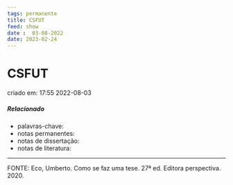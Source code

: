 ```yaml
---
tags: permanente
title: CSFUT
feed: show
date :  03-08-2022
date: 2023-02-24
---
```

# CSFUT
criado em: 17:55 2022-08-03

##### Relacionado
- palavras-chave: 
- notas permanentes: 
- notas de dissertação:
- notas de literatura: 

---
FONTE: Eco, Umberto. Como se faz uma tese. 27ª ed. Editora perspectiva. 2020.


